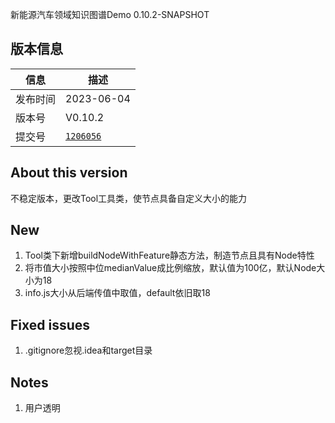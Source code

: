 新能源汽车领域知识图谱Demo 0.10.2-SNAPSHOT

## 版本信息

| **信息** | **描述**                                               |
| -------- |------------------------------------------------------|
| 发布时间 | 2023-06-04                                           |
| 版本号   | V0.10.2                                              |
| 提交号   | [`1206056`](1206056a614b0a30a5a80b0f41b7bf57a646c9c4) |

## About this version

不稳定版本，更改Tool工具类，使节点具备自定义大小的能力

## New

1. Tool类下新增buildNodeWithFeature静态方法，制造节点且具有Node特性
2. 将市值大小按照中位medianValue成比例缩放，默认值为100亿，默认Node大小为18
3. info.js大小从后端传值中取值，default依旧取18

## Fixed issues

1. .gitignore忽视.idea和target目录

## Notes

1. 用户透明

